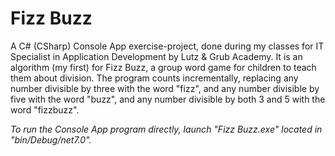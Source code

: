 # Fizz Buzz
A C# (CSharp) Console App exercise-project, done during my classes for IT Specialist in Application Development by Lutz & Grub Academy. It is an algorithm (my first) for Fizz Buzz, a group word game for children to teach them about division. The program counts incrementally, replacing any number divisible by three with the word "fizz", and any number divisible by five with the word "buzz", and any number divisible by both 3 and 5 with the word "fizzbuzz".

*To run the Console App program directly, launch "Fizz Buzz.exe" located in "bin/Debug/net7.0".*

